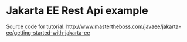 Jakarta EE Rest Api example 
===============================
Source code for tutorial: http://www.mastertheboss.com/javaee/jakarta-ee/getting-started-with-jakarta-ee

 
